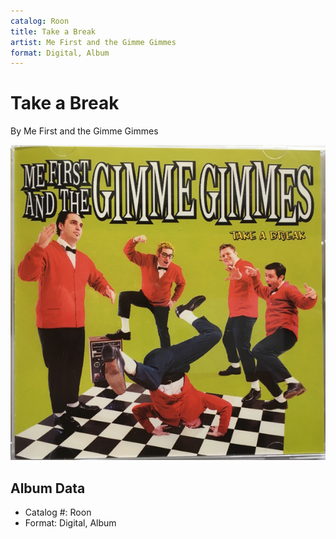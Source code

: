 ```yaml
---
catalog: Roon
title: Take a Break
artist: Me First and the Gimme Gimmes
format: Digital, Album
---
```


# Take a Break

By Me First and the Gimme Gimmes

![](../../assets/albumcovers/Me_First_and_the_Gimme_Gimmes-Take_a_Break.png)

## Album Data

- Catalog #: Roon
- Format: Digital, Album

